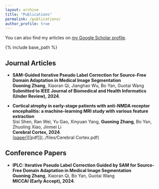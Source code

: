 ```yaml
---
layout: archive
title: "Publications"
permalink: /publications/
author_profile: true
---
```


 You can also find my articles on [my Google Scholar profile](https://scholar.google.com/citations?user=yZkan2cAAAAJ&hl=en).

{% include base_path %}
## Journal Articles
  * <b>SAM-Guided Iterative Pseudo Label Correction for Source-Free Domain Adaptation in Medical Image Segmentation</b> <br> 
  <b>Guoning Zhang</b>, Xiaoran Qi, Jianghao Wu, Bo Yan, Guotai Wang <br> 
  <b>Submitted to IEEE Journal of Biomedical and Health Informatics (Under Review), 2024</b>.<br>

  * <b>Cortical atrophy in early-stage patients with anti-NMDA receptor encephalitis: a machine-learning MRI study with various feature extraction</b> <br> 
    Sisi Shen, Ran Wei, Yu Gao, Xinyuan Yang, <b>Guoning Zhang</b>, Bo Yan, Zhuoling Xiao, Jinmei Li <br> 
    <b>Cerebral Cortex, 2024</b>.<br>
    [[paper](https://doi.org/10.1093/cercor/bhad499)][[pdf]](../files/Cerebral Cortex.pdf)

## Conference Papers
* <b>IPLC: Iterative Pseudo Label Correction Guided by SAM for Source-Free Domain Adaptation in Medical Image Segmentation</b> <br> 
  <b>Guoning Zhang</b>, Xiaoran Qi, Bo Yan, Guotai Wang<br>
  <b>MICCAI (Early Accept), 2024</b>.<br>
